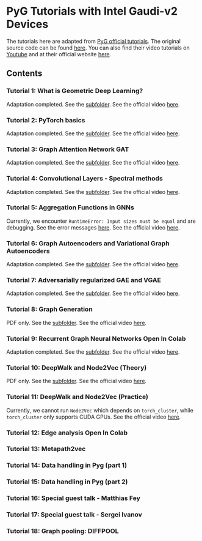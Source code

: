 # PyG Tutorials with Intel Gaudi-v2 Devices

The tutorials here are adapted from [PyG official tutorials](https://pytorch-geometric.readthedocs.io/en/stable/get_started/colabs.html).
The original source code can be found [here](https://github.com/AntonioLonga/PytorchGeometricTutorial).
You can also find their video tutorials on [Youtube](https://www.youtube.com/user/94longa2112/featured) and at their official website [here](https://antoniolonga.github.io/Pytorch_geometric_tutorials/index.html).

## Contents

### Tutorial 1: What is Geometric Deep Learning?

Adaptation completed. See the [subfolder](Tutorial1/).
See the official video [here](https://youtu.be/JtDgmmQ60x8).

### Tutorial 2: PyTorch basics

Adaptation completed. See the [subfolder](Tutorial2/).
See the official video [here](https://youtu.be/UHrhp2l_knU).

### Tutorial 3: Graph Attention Network GAT

Adaptation completed. See the [subfolder](Tutorial3/).
See the official video [here](https://youtu.be/CwsPoa7z2c8).

### Tutorial 4: Convolutional Layers - Spectral methods

Adaptation completed. See the [subfolder](Tutorial4/).
See the official video [here](https://youtu.be/Ghw-fp_2HFM).

### Tutorial 5: Aggregation Functions in GNNs

Currently, we encounter `RuntimeError: Input sizes must be equal` and are debugging.
See the error messages [here](Tutorial5/error_html.pdf).
See the official video [here](https://youtu.be/tGXovxQ7hKU).

### Tutorial 6: Graph Autoencoders and Variational Graph Autoencoders

Adaptation completed. See the [subfolder](Tutorial6/).
See the official video [here](https://youtu.be/qA6U4nIK62E).

### Tutorial 7: Adversarially regularized GAE and VGAE

Adaptation completed. See the [subfolder](Tutorial7/).
See the official video [here](https://youtu.be/hZkLu2OaHD0).

### Tutorial 8: Graph Generation

PDF only. See the [subfolder](Tutorial8/).
See the official video [here](https://youtu.be/embpBq1gHAE).

### Tutorial 9: Recurrent Graph Neural Networks Open In Colab

Adaptation completed. See the [subfolder](Tutorial9/).
See the official video [here](https://youtu.be/v7TQ2DUoaBY).

### Tutorial 10: DeepWalk and Node2Vec (Theory)

PDF only. See the [subfolder](Tutorial10/).
See the official video [here](https://youtu.be/QZQBnl1QbCQ).

### Tutorial 11: DeepWalk and Node2Vec (Practice)

Currently, we cannot run `Node2Vec` which depends on `torch_cluster`, while `torch_cluster` only supports CUDA GPUs.
See the official video [here](https://youtu.be/5YOcpI3dB7I).

### Tutorial 12: Edge analysis Open In Colab

### Tutorial 13: Metapath2vec

### Tutorial 14: Data handling in Pyg (part 1)

### Tutorial 15: Data handling in Pyg (part 2)

### Tutorial 16: Special guest talk - Matthias Fey

### Tutorial 17: Special guest talk - Sergei Ivanov

### Tutorial 18: Graph pooling: DIFFPOOL

